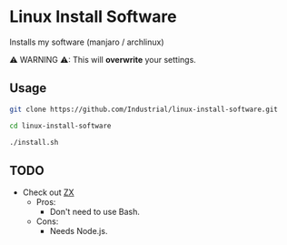 # Linux Install Software
Installs my software (manjaro / archlinux)

⚠ WARNING ⚠: This will **overwrite** your settings.

## Usage
```bash
git clone https://github.com/Industrial/linux-install-software.git

cd linux-install-software

./install.sh
```

## TODO
- Check out [ZX](https://github.com/google/zx)
  - Pros:
    - Don't need to use Bash.
  - Cons:
    - Needs Node.js.
